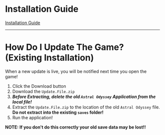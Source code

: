 # Installation Guide
[Installation Guide](https://github.com/Galondor/AstralOdyssey/blob/main/Installation.md)

---
# How Do I Update The Game? (Existing Installation)
When a new update is live, you will be notified next time you open the game!
1. Click the Download button
2. Download the `Update.File.zip`
3. ***Before Extracting, delete the old `Astral Odyssey` Application from the local file!***
4. Extract the `Update.File.zip` to the location of the old `Astral Odyssey` file. **Do not extract into the existing `saves` folder!**
5. Run the application!
   
**NOTE: If you don't do this correctly your old save data may be lost!!**

